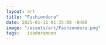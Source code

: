 ```yaml
---
layout: art
title: "Fashiondora"
date: 2025-01-11 01:35:00 -0400
image: "/assets/art/Fashiondora.png"
tags:   isadoramoon
---
```


